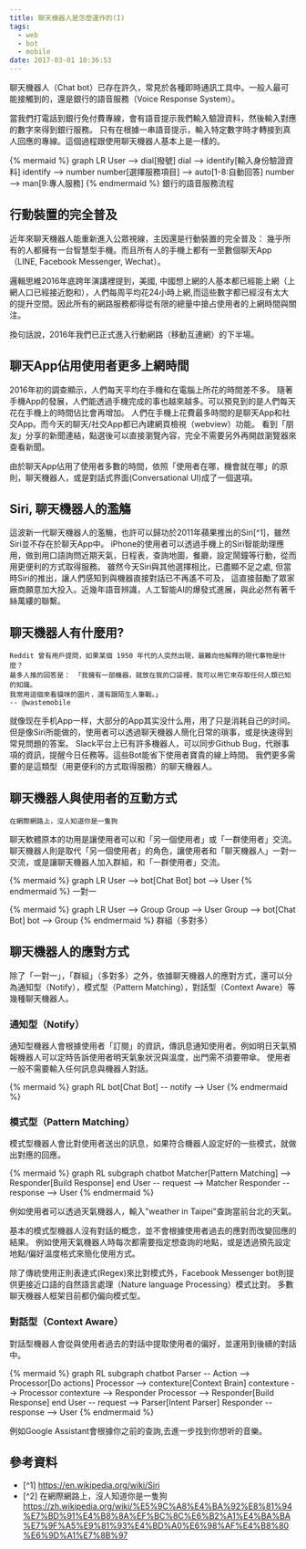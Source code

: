 ```yaml
---
title: 聊天機器人是怎麼運作的(I)
tags:
  - web
  - bot
  - mobile
date: 2017-03-01 10:36:53
---
```



聊天機器人（Chat bot）已存在許久，常見於各種即時通訊工具中。一般人最可能接觸到的，還是銀行的語音服務（Voice Response System）。

當我們打電話到銀行免付費專線，會有語音提示我們輸入驗證資料，然後輸入對應的數字來得到銀行服務。
只有在根據一串語音提示，輸入特定數字時才轉接到真人回應的專線。這個過程跟使用聊天機器人基本上是一樣的。

{% mermaid %}
graph LR
User --> dial[撥號]
dial --> identify[輸入身份驗證資料]
identify --> number
number[選擇服務項目] --> auto[1-8:自動回答]
number --> man[9:專人服務]
{% endmermaid %}
銀行的語音服務流程


## 行動裝置的完全普及

近年來聊天機器人能重新進入公眾視線，主因還是行動裝置的完全普及：
幾乎所有的人都擁有一台智慧型手機。而且所有人的手機上都有一至數個聊天App（LINE, Facebook Messenger, Wechat）。

邏輯思維2016年底跨年演講裡提到，美國, 中國想上網的人基本都已經能上網（上網人口已經接近飽和），人們每周平均花24小時上網,而這些數字都已經沒有太大的提升空間。因此所有的網路服務都得從有限的總量中搶占使用者的上網時間與關注。

換句話說，2016年我們已正式進入行動網路（移動互連網）的下半場。

## 聊天App佔用使用者更多上網時間

2016年初的調查顯示，人們每天平均在手機和在電腦上所花的時間差不多。
隨著手機App的發展，人們能透過手機完成的事也越來越多。可以預見到的是人們每天花在手機上的時間佔比會再增加。
人們在手機上花費最多時間的是聊天App和社交App。而今天的聊天/社交App都已內建網頁檢視（webview）功能。
看到「朋友」分享的新聞連結，點選後可以直接瀏覽內容，完全不需要另外再開啟瀏覽器來查看新聞。

由於聊天App佔用了使用者多數的時間，依照「使用者在哪，機會就在哪」的原則，聊天機器人，或是對話式界面(Conversational UI)成了一個選項。

## Siri, 聊天機器人的濫觴

這波新一代聊天機器人的濫觴，也許可以歸功於2011年蘋果推出的Siri[^1]，雖然Siri並不存在於聊天App中。
iPhone的使用者可以透過手機上的Siri智能助理應用，做到用口語詢問近期天氣，日程表，查詢地圖，餐廳，設定鬧鐘等行動，從而用更便利的方式取得服務。
雖然今天Siri與其他選擇相比，已盡顯不足之處, 但當時Siri的推出，讓人們感知到與機器直接對話已不再遙不可及，
這直接鼓勵了眾家廠商願意加大投入。近幾年語音辨識，人工智能AI的爆發式進展，與此必然有著千絲萬縷的聯繫。

## 聊天機器人有什麼用?

```
Reddit 曾有用戶提問，如果某個 1950 年代的人突然出現，最難向他解釋的現代事物是什麼？
最多人推的回答是： 「我擁有一部機器，就放在我的口袋裡，我可以用它來存取任何人類已知的知識。
我常用這個來看貓咪的圖片，還有跟陌生人筆戰。」
-- @wastemobile
```

就像现在手机App一样，大部分的App其实没什么用，用了只是消耗自己的时间。
但是像Siri所能做的，使用者可以透過聊天機器人簡化日常的瑣事，或是快速得到常見問題的答案。
Slack平台上已有許多機器人，可以同步Github Bug，代辦事項的資訊，提醒今日任務等。這些Bot能省下使用者寶貴的線上時間。
我們更多需要的是這類型（用更便利的方式取得服務）的聊天機器人。


## 聊天機器人與使用者的互動方式

```
在網際網路上，沒人知道你是一隻狗
```

聊天軟體原本的功用是讓使用者可以和「另一個使用者」或「一群使用者」交流。聊天機器人則是取代「另一個使用者」的角色，讓使用者和「聊天機器人」一對一交流，或是讓聊天機器人加入群組，和「一群使用者」交流。

{% mermaid %}
graph LR
User --> bot[Chat Bot]
bot --> User
{% endmermaid %}
一對一

{% mermaid %}
graph LR
User --> Group
Group --> User
Group --> bot[Chat Bot]
bot --> Group
{% endmermaid %}
群組（多對多）


## 聊天機器人的應對方式

除了「一對一」，「群組」（多對多）之外，依據聊天機器人的應對方式，還可以分為通知型（Notify），模式型（Pattern Matching），對話型（Context Aware）等幾種聊天機器人。

### 通知型（Notify）

通知型機器人會根據使用者「訂閱」的資訊，傳訊息通知使用者。例如明日天氣預報機器人可以定時告訴使用者明天氣象狀況與溫度，出門需不須要帶傘。
使用者一般不需要輸入任何訊息與機器人對話。

{% mermaid %}
graph RL
bot[Chat Bot] -- notify --> User
{% endmermaid %}

### 模式型（Pattern Matching）

模式型機器人會比對使用者送出的訊息，如果符合機器人設定好的一些模式，就做出對應的回應。

{% mermaid %}
graph RL
subgraph chatbot
Matcher[Pattern Matching] --> Responder[Build Response]
end
User -- request --> Matcher
Responder -- response --> User
{% endmermaid %}

例如使用者可以透過天氣機器人，輸入"weather in Taipei"查詢當前台北的天氣。

基本的模式型機器人沒有對話的概念，並不會根據使用者過去的應對而改變回應的結果。
例如使用天氣機器人時每次都需要指定想查詢的地點，或是透過預先設定地點/偏好溫度格式來簡化使用方式。

除了傳統使用正則表達式(Regex)來比對模式外，Facebook Messenger bot則提供更接近口語的自然語言處理（Nature language Processing）模式比對。
多數聊天機器人框架目前都仍偏向模式型。

### 對話型（Context Aware）

對話型機器人會從與使用者過去的對話中提取使用者的偏好，並運用到後續的對話中。

{% mermaid %}
graph RL
subgraph chatbot
Parser -- Action --> Processor[Do actions]
Processor --> contexture[Context Brain]
contexture --> Processor
contexture --> Responder
Processor --> Responder[Build Response]
end
User -- request --> Parser[Intent Parser]
Responder -- response --> User
{% endmermaid %}

例如Google Assistant會根據你之前的查詢,去進一步找到你想听的音樂。


## 參考資料

* [^1] https://en.wikipedia.org/wiki/Siri
* [^2] 在網際網路上，沒人知道你是一隻狗 https://zh.wikipedia.org/wiki/%E5%9C%A8%E4%BA%92%E8%81%94%E7%BD%91%E4%B8%8A%EF%BC%8C%E6%B2%A1%E4%BA%BA%E7%9F%A5%E9%81%93%E4%BD%A0%E6%98%AF%E4%B8%80%E6%9D%A1%E7%8B%97
